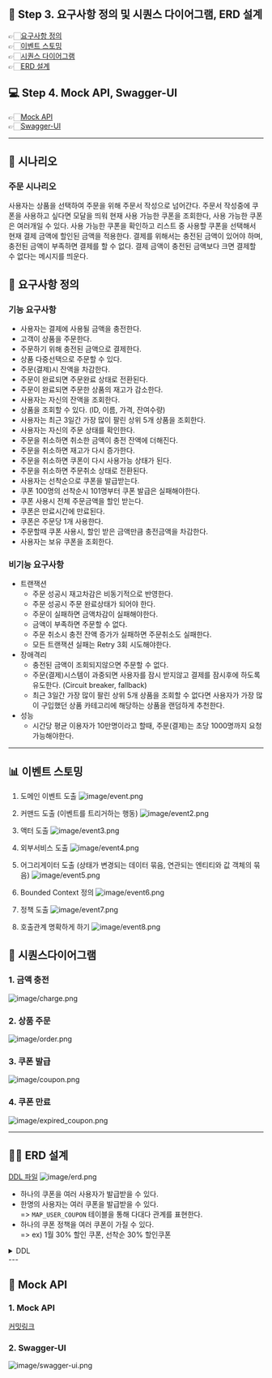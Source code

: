 
## 📝 Step 3. 요구사항 정의 및 시퀀스 다이어그램, ERD 설계
👉🏻[요구사항 정의](https://github.com/MinjiY/ecommerce-practice/blob/step03/specification.md#-요구사항-정의)   
👉🏻[이벤트 스토밍](https://github.com/MinjiY/ecommerce-practice/blob/step03/specification.md#-이벤트-스토밍)   
👉🏻[시퀀스 다이어그램](https://github.com/MinjiY/ecommerce-practice/blob/step03/specification.md#-시퀀스다이어그램)   
👉🏻[ERD 설계](https://github.com/MinjiY/ecommerce-practice/blob/step03/specification.md#-erd-설계)   

## 💻 Step 4. Mock API, Swagger-UI 
👉🏻[Mock API](https://github.com/MinjiY/ecommerce-practice/blob/step04/specification.md#1-mock-api)   
👉🏻[Swagger-UI](https://github.com/MinjiY/ecommerce-practice/blob/step04/specification.md#2-swagger-ui)

---
## 📖 시나리오
### 주문 시나리오
사용자는 상품을 선택하여 주문을 위해 주문서 작성으로 넘어간다.
주문서 작성중에 쿠폰을 사용하고 싶다면 모달을 띄워 현재 사용 가능한 쿠폰을 조회한다, 사용 가능한 쿠폰은 여러개일 수 있다.
사용 가능한 쿠폰을 확인하고 리스트 중 사용할 쿠폰을 선택해서 현재 결제 금액에 할인된 금액을 적용한다.
결제를 위해서는 충전된 금액이 있어야 하며, 충전된 금액이 부족하면 결제를 할 수 없다.
결제 금액이 충전된 금액보다 크면 결제할 수 없다는 메시지를 띄운다.


## 📄 요구사항 정의
### 기능 요구사항
- 사용자는 결제에 사용될 금액을 충전한다.
- 고객이 상품을 주문한다.
- 주문하기 위해 충전된 금액으로 결제한다.
- 상품 다중선택으로 주문할 수 있다.
- 주문(결제)시 잔액을 차감한다.
- 주문이 완료되면 주문완료 상태로 전환된다.
- 주문이 완료되면 주문한 상품의 재고가 감소한다.
- 사용자는 자신의 잔액을 조회한다.
- 상품을 조회할 수 있다. (ID, 이름, 가격, 잔여수량)
- 사용자는 최근 3일간 가장 많이 팔린 상위 5개 상품을 조회한다.
- 사용자는 자신의 주문 상태를 확인한다.
- 주문을 취소하면 취소한 금액이 충전 잔액에 더해진다.
- 주문을 취소하면 재고가 다시 증가한다.
- 주문을 취소하면 쿠폰이 다시 사용가능 상태가 된다.
- 주문을 취소하면 주문취소 상태로 전환된다.
- 사용자는 선착순으로 쿠폰을 발급받는다.
- 쿠폰 100명의 선착순시 101명부터 쿠폰 발급은 실패해야한다.
- 쿠폰 사용시 전체 주문금액을 할인 받는다.
- 쿠폰은 만료시간에 만료된다.
- 쿠폰은 주문당 1개 사용한다.
- 주문할때 쿠폰 사용시, 할인 받은 금액만큼 충전금액을 차감한다.
- 사용자는 보유 쿠폰을 조회한다.

### 비기능 요구사항
- 트랜잭션
    - 주문 성공시 재고차감은 비동기적으로 반영한다.
    - 주문 성공시 주문 완료상태가 되어야 한다.
    - 주문이 실패하면 금액차감이 실패해야한다.
    - 금액이 부족하면 주문할 수 없다.
    - 주문 취소시 충전 잔액 증가가 실패하면 주문취소도 실패한다.
    - 모든 트랜잭션 실패는 Retry 3회 시도해야한다.
- 장애격리
    - 충전된 금액이 조회되지않으면 주문할 수 없다.
    - 주문(결제)시스템이 과중되면 사용자를 잠시 받지않고 결제를 잠시후에 하도록 유도한다. (Circuit breaker, fallback)
    - 최근 3일간 가장 많이 팔린 상위 5개 상품을 조회할 수 없다면 사용자가 가장 많이 구입했던 상품 카테고리에 해당하는 상품을 랜덤하게 추천한다.
- 성능
    - 시간당 평균 이용자가 10만명이라고 할때, 주문(결제)는 초당 1000명까지 요청 가능해야한다.

---
## 📊 이벤트 스토밍
1. 도메인 이벤트 도출
![image/event.png](image/event.png)

2. 커맨드 도출 (이벤트를 트리거하는 행동)
![image/event2.png](image/event2.png)

3. 액터 도출
![image/event3.png](image/event3.png)

4. 외부서비스 도출
![image/event4.png](image/event4.png)

5. 어그리게이터 도출 (상태가 변경되는 데이터 묶음, 연관되는 엔티티와 값 객체의 묶음)
![image/event5.png](image/event5.png)

6. Bounded Context 정의
![image/event6.png](image/event6.png)

7. 정책 도출
![image/event7.png](image/event7.png)

8. 호출관계 명확하게 하기
![image/event8.png](image/event8.png)


## 📌 시퀀스다이어그램

### 1. 금액 충전
![image/charge.png](image/charge.png)

### 2. 상품 주문
![image/order.png](image/order.png)

### 3. 쿠폰 발급
![image/coupon.png](image/coupon.png)

### 4. 쿠폰 만료
![image/expired_coupon.png](image/expired_coupon.png)


---
## 👩‍💻 ERD 설계
[DDL 파일](https://github.com/MinjiY/ecommerce-practice/blob/step03/ddl.sql)
![image/erd.png](image/erd.png)   
- 하나의 쿠폰을 여러 사용자가 발급받을 수 있다.
- 한명의 사용자는 여러 쿠폰을 발급받을 수 있다.   
=> `MAP_USER_COUPON` 테이블을 통해 다대다 관계를 표현한다.
- 하나의 쿠폰 정책을 여러 쿠폰이 가질 수 있다.   
=> ex) 1월 30% 할인 쿠폰, 선착순 30% 할인쿠폰


<details><summary> DDL </summary>

```sql
CREATE TABLE USERS
(
  USER_ID  BIGINT AUTO_INCREMENT PRIMARY KEY,
  ACCOUNTS VARCHAR(30) NOT NULL
);
CREATE TABLE COUPONS
(
  COUPON_ID          BIGINT AUTO_INCREMENT PRIMARY KEY,
  COUPON_CODE        VARCHAR(50) NOT NULL,
  COUPON_STATE       VARCHAR(20) NOT NULL, -- ACTIVE, USED, EXPIRED
  EXPIRATION_DAYS    INT         NOT NULL,
  ISSUABLE_QUANTITY  INT         NOT NULL,
  REMAINING_QUANTITY INT         NOT NULL,
  DISCOUNT_RATE      DECIMAL(5, 2)
);
CREATE TABLE MAP_USER_COUPON
(
  USER_ID   BIGINT NOT NULL,
  COUPON_ID BIGINT NOT NULL,
  PRIMARY KEY (USER_ID, COUPON_ID),
  FOREIGN KEY (USER_ID) REFERENCES USERS (USER_ID),
  FOREIGN KEY (COUPON_ID) REFERENCES COUPONS (COUPON_ID)
);
CREATE TABLE ORDERS
(
  ORDER_ID        BIGINT AUTO_INCREMENT PRIMARY KEY,
  USER_ID         BIGINT      NOT NULL,
  ORDER_STATUS    VARCHAR(20) NOT NULL, -- PENDING, COMPLETED, CANCELED
  TOTAL_AMOUNT    BIGINT      NOT NULL,
  DISCOUNT_AMOUNT BIGINT      NOT NULL,
  PAYMENT_HISTORY_ID BIGINT   NOT NULL,
  CREATED_AT      TIMESTAMP   NOT NULL,
  UPDATED_AT      TIMESTAMP   NOT NULL
);
CREATE TABLE ORDER_ITEMS
(
  ORDER_ITEM_ID  BIGINT AUTO_INCREMENT PRIMARY KEY,
  ORDER_ID       BIGINT       NOT NULL,
  USER_ID        BIGINT       NOT NULL,
  PRODUCT_NAME   VARCHAR(255) NOT NULL,
  PRODUCT_AMOUNT BIGINT       NOT NULL,
  ORDER_QUANTITY INT          NOT NULL,
  PRODUCT_ID     BIGINT       NOT NULL,
  FOREIGN KEY (ORDER_ID) REFERENCES ORDERS (ORDER_ID)
);
CREATE TABLE PAYMENT_HISTORY
(
  PAYMENT_HISTORY_ID BIGINT AUTO_INCREMENT PRIMARY KEY,
  USER_ID            BIGINT      NOT NULL,
  AMOUNT             BIGINT      NOT NULL,
  DISCOUNT_AMOUNT    BIGINT      NOT NULL,
  COUPON_ID          BIGINT,
  PAYMENT_STATUS     VARCHAR(20) NOT NULL, -- SUCCESS, FAILED, CANCELED
  CREATED_AT         TIMESTAMP   NOT NULL,
  UPDATED_AT         TIMESTAMP   NOT NULL,
  FOREIGN KEY (ORDER_ID) REFERENCES ORDERS (ORDER_ID)
);
CREATE TABLE PRODUCTS
(
  PRODUCT_ID    BIGINT AUTO_INCREMENT PRIMARY KEY,
  NAME          VARCHAR(255) NOT NULL,
  DESCRIPTION   TEXT         NOT NULL,
  CATEGORY      VARCHAR(20)  NOT NULL, --
  PRICE         BIGINT       NOT NULL,
  CREATED_AT    TIMESTAMP    NOT NULL,
  UPDATED_AT    TIMESTAMP    NOT NULL,
  QUANTITY      INT          NOT NULL,
  PRODUCT_STATE        VARCHAR(20)  NOT NULL  -- AVAILABLE, SOLD_OUT
);
CREATE TABLE POINT
(
  POINT_ID     BIGINT AUTO_INCREMENT PRIMARY KEY,
  BALANCE      BIGINT NOT NULL,
  USER_ID      BIGINT NOT NULL
);
CREATE TABLE POINT_HISTORY
(
  POINT_HISTORY_ID     BIGINT AUTO_INCREMENT PRIMARY KEY,
  USER_ID              BIGINT      NOT NULL,
  POINT_ID             BIGINT      NOT NULL,
  AMOUNT               BIGINT      NOT NULL,
  TRANSACTION_TYPE     VARCHAR(20) NOT NULL, -- DEPOSIT, WITHDRAW
  CREATED_AT           TIMESTAMP   NOT NULL,
  UPDATED_AT           TIMESTAMP   NOT NULL,
  FOREIGN KEY (POINT_ID) REFERENCES POINT (POINT_ID)
);
```

</details>
---

## 💎 Mock API

### 1. Mock API
[커밋링크](https://github.com/MinjiY/ecommerce-practice/commit/9c8502869767454cac46e7d568dd08a9f02bf72b)
### 2. Swagger-UI
![image/swagger-ui.png](image/swagger-ui.png)








